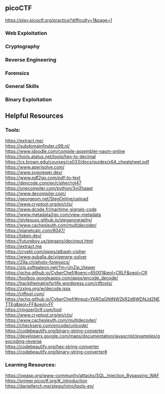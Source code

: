 ## picoCTF
https://play.picoctf.org/practice?difficulty=1&page=1
### Web Exploitation
### Cryptography
### Reverse Engineering
### Forensics
### General Skills
### Binary Exploitation

## Helpful Resources
### Tools:
https://extract.me/ \
https://subdomainfinder.c99.nl/ \
https://www.jdoodle.com/compile-assembler-nasm-online \
https://tools.atatus.net/tools/hex-to-decimal \
https://cs.brown.edu/courses/cs033/docs/guides/x64_cheatsheet.pdf \
https://www.aperisolve.com/ \
https://www.svgviewer.dev/ \
https://www.pdf2go.com/pdf-to-text \
https://dencode.com/en/cipher/rot47 \
https://onecompiler.com/python/3vj2haaqr \
https://www.decompiler.com/ \
https://georgeom.net/StegOnline/upload \
https://www.cryptool.org/en/cto/ \
https://www.dcode.fr/maritime-signals-code \
https://www.metadata2go.com/view-metadata \
https://stylesuxx.github.io/steganography/ \
https://www.cachesleuth.com/multidecoder/ \
https://planetcalc.com/8047/ \
https://token.dev/ \
https://futureboy.us/stegano/decinput.html \
https://extract.me \
https://cryptii.com/pipes/atbash-cipher \
https://www.guballa.de/vigenere-solver \
https://29a.ch/photo-forensics/ \
https://zip.softgateon.net/?m=UnZip_Viewer \
https://gchq.github.io/CyberChef/#oenc=65001&ieol=CRLF&oeol=CR \
https://toolbox.googleapps.com/apps/encode_decode/ \
https://hackthematrixforlife.wordpress.com/ctftools/ \
https://zxing.org/w/decode.jspx \
https://ctftool.com/ \
https://gchq.github.io/CyberChef/#input=YkROaGNtNWZkR2d6WDNJd2NETTEg&ieol=FF&oeol=FF \
https://ringzer0ctf.com/tool \
https://www.cryptool.org/en/cto/ \
https://www.cachesleuth.com/multidecoder/
https://checkserp.com/encode/unicode/ \
https://codebeautify.org/binary-string-converter \
https://developers.google.com/maps/documentation/javascript/examples/geocoding-reverse \
https://codebeautify.org/hex-string-converter \
https://codebeautify.org/binary-string-converter#

### Learning Resources:
https://owasp.org/www-community/attacks/SQL_Injection_Bypassing_WAF \
https://primer.picoctf.org/#_introduction \
https://daniellerch.me/stego/intro/tools-en/

